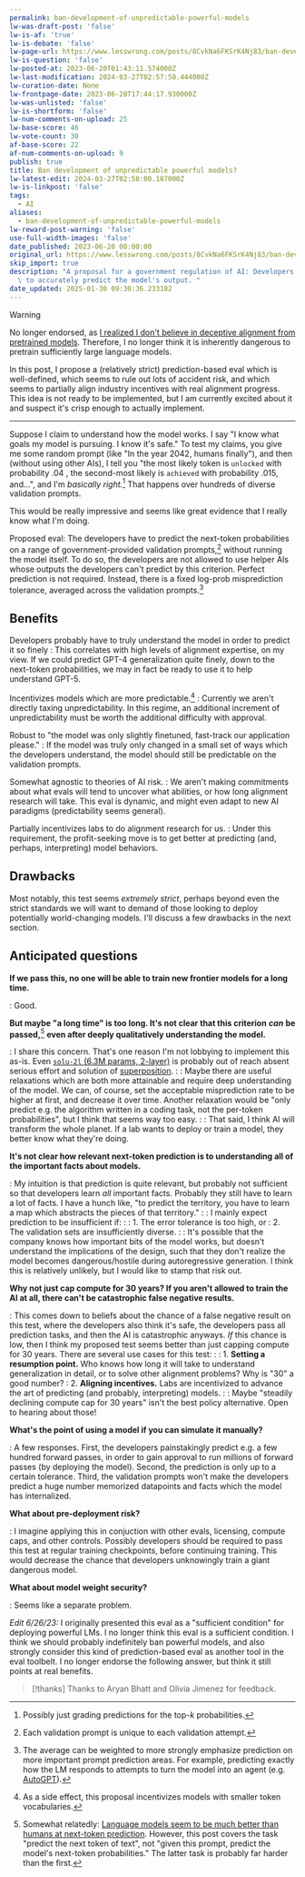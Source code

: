 ```yaml
---
permalink: ban-development-of-unpredictable-powerful-models
lw-was-draft-post: 'false'
lw-is-af: 'true'
lw-is-debate: 'false'
lw-page-url: https://www.lesswrong.com/posts/8CvkNa6FKSrK4Nj83/ban-development-of-unpredictable-powerful-models
lw-is-question: 'false'
lw-posted-at: 2023-06-20T01:43:11.574000Z
lw-last-modification: 2024-03-27T02:57:58.444000Z
lw-curation-date: None
lw-frontpage-date: 2023-06-20T17:44:17.930000Z
lw-was-unlisted: 'false'
lw-is-shortform: 'false'
lw-num-comments-on-upload: 25
lw-base-score: 46
lw-vote-count: 30
af-base-score: 22
af-num-comments-on-upload: 9
publish: true
title: Ban development of unpredictable powerful models?
lw-latest-edit: 2024-03-27T02:58:00.187000Z
lw-is-linkpost: 'false'
tags:
  - AI
aliases:
  - ban-development-of-unpredictable-powerful-models
lw-reward-post-warning: 'false'
use-full-width-images: 'false'
date_published: 2023-06-20 00:00:00
original_url: https://www.lesswrong.com/posts/8CvkNa6FKSrK4Nj83/ban-development-of-unpredictable-powerful-models
skip_import: true
description: "A proposal for a government regulation of AI: Developers must be able\
  \ to accurately predict the model's output. "
date_updated: 2025-01-30 09:30:36.233182
---
```






> [!warning]
> No longer endorsed, as [I realized I don't believe in deceptive alignment from pretrained models](/invalid-ai-risk-arguments). Therefore, I no longer think it is inherently dangerous to pretrain sufficiently large language models.

In this post, I propose a (relatively strict) prediction-based eval which is well-defined, which seems to rule out lots of accident risk, and which seems to partially align industry incentives with real alignment progress. This idea is not ready to be implemented, but I am currently excited about it and suspect it's crisp enough to actually implement.

<hr/>

Suppose I claim to understand how the model works. I say "I know what goals my model is pursuing. I know it's safe." To test my claims, you give me some random prompt (like "In the year 2042, humans finally"), and then (without using other AIs), I tell you "the most likely token is  `unlocked` with probability $.04$ , the second-most likely is  `achieved` with probability $.015$, and...", and I'm _basically right._[^1] That happens over hundreds of diverse validation prompts.

This would be really impressive and seems like great evidence that I really know what I'm doing.

Proposed eval: The developers have to predict the next-token probabilities on a range of government-provided validation prompts,[^2] without running the model itself. To do so, the developers are not allowed to use helper AIs whose outputs the developers can't predict by this criterion. Perfect prediction is not required. Instead, there is a fixed log-prob misprediction tolerance, averaged across the validation prompts.[^3]

## Benefits

Developers probably have to truly understand the model in order to predict it so finely
: This correlates with high levels of alignment expertise, on my view. If we could predict GPT-4 generalization quite finely, down to the next-token probabilities, we may in fact be ready to use it to help understand GPT-5.  

Incentivizes models which are more predictable.[^4]
: Currently we aren't directly taxing unpredictability. In this regime, an additional increment of unpredictability must be worth the additional difficulty with approval.

Robust to "the model was only slightly finetuned, fast-track our application please."
: If the model was truly only changed in a small set of ways which the developers understand, the model should still be predictable on the validation prompts.

Somewhat agnostic to theories of AI risk.
: We aren't making commitments about what evals will tend to uncover what abilities, or how long alignment research will take. This eval is dynamic, and might even adapt to new AI paradigms (predictability seems general).

Partially incentivizes labs to do alignment research for us.
: Under this requirement, the profit-seeking move is to get better at predicting (and, perhaps, interpreting) model behaviors.

## Drawbacks

Most notably, this test seems _extremely strict_, perhaps beyond even the strict standards we will want to demand of those looking to deploy potentially world-changing models. I'll discuss a few drawbacks in the next section.

## Anticipated questions

**If we pass this, no one will be able to train new frontier models for a long time.**

: Good.

**But maybe "a long time" is too long. It's not clear that this criterion** _**can**_ **be passed,**[^5] **even after deeply qualitatively understanding the model.**

: I share this concern. That's one reason I'm not lobbying to implement this as-is. Even [`solu-2l` (6.3M params, 2-layer)](https://neelnanda-io.github.io/TransformerLens/generated/model_properties_table.html) is probably out of reach absent serious effort and solution of [superposition](https://www.anthropic.com/index/toy-models-of-superposition).
:
: Maybe there are useful relaxations which are both more attainable and require deep understanding of the model. We can, of course, set the acceptable misprediction rate to be higher at first, and decrease it over time. Another relaxation would be "only predict e.g. the algorithm written in a coding task, not the per-token probabilities", but I think that seems way too easy.
:
: That said, I think AI will transform the whole planet. If a lab wants to deploy or train a model, they better know what they're doing.

**It's not clear how relevant next-token prediction is to understanding all of the important facts about models.**

: My intuition is that prediction is quite relevant, but probably not sufficient so that developers learn _all_ important facts. Probably they still have to learn a lot of facts. I have a hunch like, "to predict the territory, you have to learn a map which abstracts the pieces of that territory."
:
: I mainly expect prediction to be insufficient if:
:
: 1.  The error tolerance is too high, or
: 2.  The validation sets are insufficiently diverse.
:
: It's possible that the company knows how important bits of the model works, but doesn't understand the implications of the design, such that they don't realize the model becomes dangerous/hostile during autoregressive generation. I think this is relatively unlikely, but I would like to stamp that risk out.

**Why not just cap compute for 30 years? If you aren't allowed to train the AI at all, there can't be catastrophic false negative results.**

: This comes down to beliefs about the chance of a false negative result on this test, where the developers also think it's safe, the developers pass all prediction tasks, and then the AI is catastrophic anyways. _If_ this chance is low, then I think my proposed test seems better than just capping compute for 30 years. There are several use cases for this test:
:
: 1.  **Setting a resumption point.** Who knows how long it will take to understand generalization in detail, or to solve other alignment problems? Why is "30" a good number?
: 2.  **Aligning incentives.** Labs are incentivized to advance the art of predicting (and probably, interpreting) models.
:
: Maybe "steadily declining compute cap for 30 years" isn't the best policy alternative. Open to hearing about those!

**What's the point of using a model if you can simulate it manually?**

: A few responses. First, the developers painstakingly predict e.g. a few hundred forward passes, in order to gain approval to run millions of forward passes (by deploying the model). Second, the prediction is only up to a certain tolerance. Third, the validation prompts won't make the developers predict a huge number memorized datapoints and facts which the model has internalized.

**What about pre-deployment risk?**

: I imagine applying this in conjuction with other evals, licensing, compute caps, and other controls. Possibly developers should be required to pass this test at regular training checkpoints, before continuing training. This would decrease the chance that developers unknowingly train a giant dangerous model.

**What about model weight security?**

: Seems like a separate problem.

_Edit 6/26/23:_ I originally presented this eval as a "sufficient condition" for deploying powerful LMs. I no longer think this eval is a sufficient condition. I think we should probably indefinitely ban powerful models, and also strongly consider this kind of prediction-based eval as another tool in the eval toolbelt. I no longer endorse the following answer, but think it still points at real benefits.

> [!thanks]
>Thanks to Aryan Bhatt and Olivia Jimenez for feedback.

[^1]: Possibly just grading predictions for the top-$k$ probabilities.

[^2]: Each validation prompt is unique to each validation attempt.

[^3]: The average can be weighted to more strongly emphasize prediction on more important prompt prediction areas. For example, predicting exactly how the LM responds to attempts to turn the model into an agent (e.g. [AutoGPT](https://github.com/Significant-Gravitas/Auto-GPT)).

[^4]: As a side effect, this proposal incentivizes models with smaller token vocabularies.

[^5]: Somewhat relatedly: [Language models seem to be much better than humans at next-token prediction](https://www.lesswrong.com/posts/htrZrxduciZ5QaCjw/language-models-seem-to-be-much-better-than-humans-at-next). However, this post covers the task "predict the next token of text", not "given this prompt, predict the model's next-token probabilities." The latter task is probably far harder than the first.
